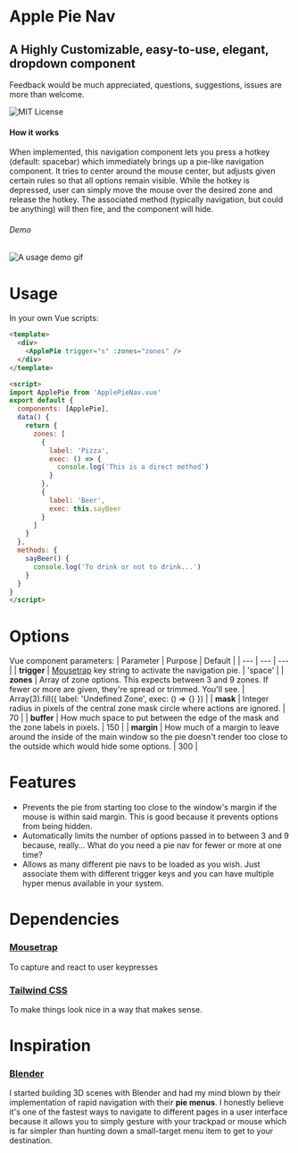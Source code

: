 # Apple Pie Nav

## A Highly Customizable, easy-to-use, elegant, dropdown component

Feedback would be much appreciated, questions, suggestions, issues are more than welcome.

![MIT License](https://badgen.net/badge/license/MIT/blue 'MIT License')

#### How it works

When implemented, this navigation component lets you press a hotkey (default: spacebar) which immediately brings up a pie-like navigation component. It tries to center around the mouse center, but adjusts given certain rules so that all options remain visible. While the hotkey is depressed, user can simply move the mouse over the desired zone and release the hotkey. The associated method (typically navigation, but could be anything) will then fire, and the component will hide.

###### Demo

![A usage demo gif](https://media.giphy.com/media/Ir7M8IlvsXmx5HkpTv/giphy.gif)

# Usage

In your own Vue scripts:

```HTML
<template>
  <div>
    <ApplePie trigger="s" :zones="zones" />
  </div>
</template>

<script>
import ApplePie from 'ApplePieNav.vue'
export default {
  components: [ApplePie],
  data() {
    return {
      zones: [
        {
          label: 'Pizza',
          exec: () => {
            console.log('This is a direct method')
          }
        },
        {
          label: 'Beer',
          exec: this.sayBeer
        }
      ]
    }
  },
  methods: {
    sayBeer() {
      console.log('To drink or not to drink...')
    }
  }
}
</script>
```

# Options

Vue component parameters:
| Parameter | Purpose | Default |
| --- | --- | --- |
| **trigger** | <a href="https://github.com/ccampbell/mousetrap">Mousetrap</a> key string to activate the navigation pie. | 'space' |
| **zones** | Array of zone options. This expects between 3 and 9 zones. If fewer or more are given, they're spread or trimmed. You'll see. | Array(3).fill({ label: 'Undefined Zone', exec: () => {} }) |
| **mask** | Integer radius in pixels of the central zone mask circle where actions are ignored. | 70 |
| **buffer** | How much space to put between the edge of the mask and the zone labels in pixels. | 150 |
| **margin** | How much of a margin to leave around the inside of the main window so the pie doesn't render too close to the outside which would hide some options. | 300 |

# Features

- Prevents the pie from starting too close to the window's margin if the mouse is within said margin. This is good because it prevents options from being hidden.
- Automatically limits the number of options passed in to between 3 and 9 because, really... What do you need a pie nav for fewer or more at one time?
- Allows as many different pie navs to be loaded as you wish. Just associate them with different trigger keys and you can have multiple hyper menus available in your system.

# Dependencies

### <a href="https://github.com/g33kio/vue-mousetrap" target="_blank">Mousetrap</a>

To capture and react to user keypresses

### <a href="https://tailwindcss.com/" target="_blank">Tailwind CSS</a>

To make things look nice in a way that makes sense.

# Inspiration

### <a href="https://www.blender.org/" target="_blank">Blender</a>

I started building 3D scenes with Blender and had my mind blown by their implementation of rapid navigation with their **pie menus**. I honestly believe it's one of the fastest ways to navigate to different pages in a user interface because it allows you to simply gesture with your trackpad or mouse which is far simpler than hunting down a small-target menu item to get to your destination.
